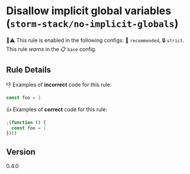 # Disallow implicit global variables (`storm-stack/no-implicit-globals`)

💼⚠️ This rule is enabled in the following configs: 🌟 `recommended`, 🔒
`strict`. This rule _warns_ in the 📋 `base` config.

<!-- end auto-generated rule header -->

## Rule Details

👎 Examples of **incorrect** code for this rule:

```js
const foo = 1
```

👍 Examples of **correct** code for this rule:

```js
;(function () {
  const foo = 1
})()
```

## Version

0.4.0
